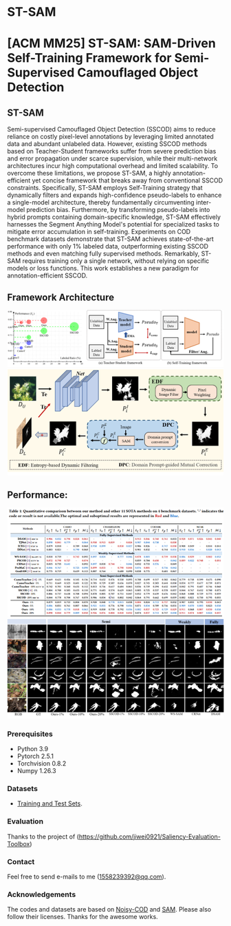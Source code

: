 # ST-SAM
# **[ACM MM25] ST-SAM: SAM-Driven Self-Training Framework for Semi-Supervised Camouflaged Object Detection**

## ST-SAM
Semi-supervised Camouflaged Object Detection (SSCOD) aims to reduce reliance on costly pixel-level annotations by leveraging limited annotated data and abundant unlabeled data. However, existing SSCOD methods based on Teacher-Student frameworks suffer from severe prediction bias and error propagation under scarce supervision, while their multi-network architectures incur high computational overhead and limited scalability. To overcome these limitations, we propose ST-SAM, a highly annotation-efficient yet concise framework that breaks away from conventional SSCOD constraints. Specifically, ST-SAM employs Self-Training strategy that dynamically filters and expands high-confidence pseudo-labels to enhance a single-model architecture, thereby fundamentally circumventing inter-model prediction bias. Furthermore, by transforming pseudo-labels into hybrid prompts containing domain-specific knowledge, ST-SAM effectively harnesses the Segment Anything Model's potential for specialized tasks to mitigate error accumulation in self-training. Experiments on COD benchmark datasets demonstrate that ST-SAM achieves state-of-the-art performance with only 1\% labeled data, outperforming existing SSCOD methods and even matching fully supervised methods. Remarkably, ST-SAM requires training only a single network, without relying on specific models or loss functions. This work establishes a new paradigm for annotation-efficient SSCOD.

## Framework Architecture
![fig4.png](figs/fig4.png)
![fig1.png](figs/fig1.png)

## Performance:
![fig2.jpg](figs/fig2.png)
![fig3.jpg](figs/fig3.png)

### Prerequisites
- Python 3.9
- Pytorch 2.5.1
- Torchvision 0.8.2
- Numpy 1.26.3

### Datasets
- [Training and Test Sets](https://pan.baidu.com/s/1hhNPQzY6f8HuSCgqv0y5gQ?pwd=2025).

### Evaluation
Thanks to the project of (https://github.com/jiwei0921/Saliency-Evaluation-Toolbox)

### Contact
Feel free to send e-mails to me (1558239392@qq.com).

### Acknowledgements
The codes and datasets are based on [Noisy-COD](https://github.com/zhangjinCV/Noisy-COD) and [SAM](https://github.com/facebookresearch/segment-anything). Please also follow their licenses. Thanks for the awesome works.


